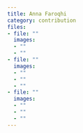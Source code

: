 ```yaml
---
title: Anna Faroqhi
category: contribution
files:
- file: ""
  images:
  - ""
  - ""
- file: ""
  images:
  - ""
  - ""
  - ""
- file: ""
  images:
  - ""
  - ""
  - ""
---
```

